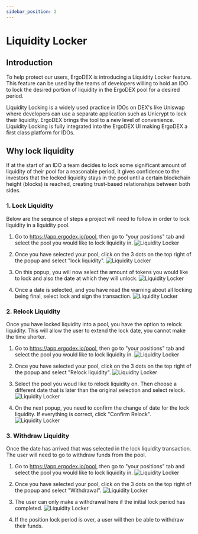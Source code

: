 ```yaml
---
sidebar_position: 2
---
```


# Liquidity Locker

## Introduction

To help protect our users, ErgoDEX is introducing a Liquidity Locker feature.
This feature can be used by the teams of developers willing to hold an IDO to lock the desired portion of liquidity in the ErgoDEX pool for a desired period.

Liquidity Locking is a widely used practice in IDOs on DEX's like Uniswap where developers can use a separate application such as Unicrypt to lock their liquidity. ErgoDEX brings the tool to a new level of convenience. Liquidity Locking is fully integrated into the ErgoDEX UI making ErgoDEX a first class platform for IDOs.

## Why lock liquidity

If at the start of an IDO a team decides to lock some significant amount of liquidity of their pool for a reasonable period, it gives confidence to the investors that the locked liquidity stays in the pool until a certain blockchain height (blocks) is reached, creating trust-based relationships between both sides.

### 1. Lock Liquidity

Below are the sequnce of steps a project will need to follow in order to lock liquidity in a liquidity pool.

1. Go to https://app.ergodex.io/pool, then go to "your positions" tab and select the pool you would like to lock liquidity in.
![Liquidity Locker](/img/user-guides/liquidity-locker/1.png)

2. Once you have selected your pool, click on the 3 dots on the top right of the popup and select "lock liquidity".
![Liquidity Locker](/img/user-guides/liquidity-locker/2.png)

3. On this popup, you will now select the amount of tokens you would like to lock and also the date at which they will unlock.
![Liquidity Locker](/img/user-guides/liquidity-locker/3.png)

4. Once a date is selected, and you have read the warning about all locking being final, select lock and sign the transaction.
![Liquidity Locker](/img/user-guides/liquidity-locker/4.png)

### 2. Relock Liquidity

Once you have locked liquidity into a pool, you have the option to relock liquidity. This will allow the user to extend the lock date, you cannot make the time shorter.

1. Go to https://app.ergodex.io/pool, then go to "your positions" tab and select the pool you would like to lock liquidity in.
![Liquidity Locker](/img/user-guides/liquidity-locker/1.png)

2. Once you have selected your pool, click on the 3 dots on the top right of the popup and select "Relock liquidity".
![Liquidity Locker](/img/user-guides/liquidity-locker/2.png)

3. Select the pool you woud like to relock liquidity on. Then choose a different date that is later than the original selection and select relock.
![Liquidity Locker](/img/user-guides/liquidity-locker/5.png)

4. On the next popup, you need to confirm the change of date for the lock liquidity. If everything is correct, click "Confirm Relock".
![Liquidity Locker](/img/user-guides/liquidity-locker/6.png)

### 3. Withdraw Liquidity

Once the date has arrived that was selected in the lock liquidity transaction. The user will need to go to withdraw funds from the pool.

1. Go to https://app.ergodex.io/pool, then go to "your positions" tab and select the pool you would like to lock liquidity in.
![Liquidity Locker](/img/user-guides/liquidity-locker/1.png)

2. Once you have selected your pool, click on the 3 dots on the top right of the popup and select "Withdrawal".
![Liquidity Locker](/img/user-guides/liquidity-locker/2.png)

3. The user can only make a withdrawal here if the initial lock period has completed.
![Liquidity Locker](/img/user-guides/liquidity-locker/7.png)

4. If the position lock period is over, a user will then be able to withdraw their funds.